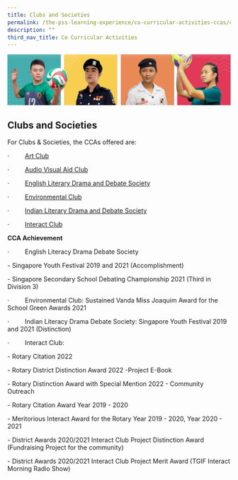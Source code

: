 ```yaml
---
title: Clubs and Societies
permalink: /the-pss-learning-experience/co-curricular-activities-ccas/clubs-and-societies/
description: ""
third_nav_title: Co Curricular Activities
---
```

![](/images/Our%20School/subbanner.jpg)

## Clubs and Societies

For Clubs & Societies, the CCAs offered are:

·         [Art Club](/files/Co%20Curricular%20Activities/Club%20and%20Societies/Art%20Club.pdf)

·         [Audio Visual Aid Club](/files/Co%20Curricular%20Activities/Club%20and%20Societies/Audio%20Visual%20Club.pdf)

·         [English Literary Drama and Debate Society](/files/Co%20Curricular%20Activities/Club%20and%20Societies/ELDDS.pdf)

·         [Environmental Club](/files/Co%20Curricular%20Activities/Club%20and%20Societies/Environmental%20Club.pdf)

·         [Indian Literary Drama and Debate Society](/files/Co%20Curricular%20Activities/Club%20and%20Societies/Indian%20LDDS.pdf)

·         [Interact Club](/files/Co%20Curricular%20Activities/Club%20and%20Societies/Interact%20Club.pdf)

  

**CCA Achievement**

·         English Literacy Drama Debate Society

\- Singapore Youth Festival 2019 and 2021 (Accomplishment)

\- Singapore Secondary School Debating Championship 2021 (Third in  Division 3)

  

·         Environmental Club: Sustained Vanda Miss Joaquim Award for the School Green Awards 2021

  

·         Indian Literacy Drama Debate Society: Singapore Youth Festival 2019 and 2021 (Distinction)

  

·         Interact Club:

\- Rotary Citation 2022

\- Rotary District Distinction Award 2022 -Project E-Book

\- Rotary Distinction Award with Special Mention 2022 - Community Outreach

\- Rotary Citation Award Year 2019 - 2020

\- Meritorious Interact Award for the Rotary Year 2019 - 2020, Year 2020 - 2021

\- District Awards 2020/2021 Interact Club Project Distinction Award (Fundraising Project for the community)

\- District Awards 2020/2021 Interact Club Project Merit Award (TGIF Interact Morning Radio Show)
